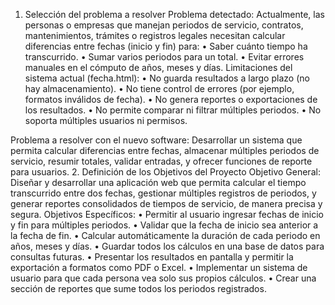 1. Selección del problema a resolver
Problema detectado:
Actualmente, las personas o empresas que manejan periodos de servicio, contratos, mantenimientos, trámites o registros legales necesitan calcular diferencias entre fechas (inicio y fin) para:
•	Saber cuánto tiempo ha transcurrido.
•	Sumar varios periodos para un total.
•	Evitar errores manuales en el cómputo de años, meses y días.
Limitaciones del sistema actual (fecha.html):
•	No guarda resultados a largo plazo (no hay almacenamiento).
•	No tiene control de errores (por ejemplo, formatos inválidos de fecha).
•	No genera reportes o exportaciones de los resultados.
•	No permite comparar ni filtrar múltiples periodos.
•	No soporta múltiples usuarios ni permisos.

Problema a resolver con el nuevo software:
Desarrollar un sistema que permita calcular diferencias entre fechas, almacenar múltiples periodos de servicio, resumir totales, validar entradas, y ofrecer funciones de reporte para usuarios.
2. Definición de los Objetivos del Proyecto
Objetivo General:
Diseñar y desarrollar una aplicación web que permita calcular el tiempo transcurrido entre dos fechas, gestionar múltiples registros de periodos, y generar reportes consolidados de tiempos de servicio, de manera precisa y segura.
Objetivos Específicos:
•	Permitir al usuario ingresar fechas de inicio y fin para múltiples periodos.
•	Validar que la fecha de inicio sea anterior a la fecha de fin.
•	Calcular automáticamente la duración de cada periodo en años, meses y días.
•	Guardar todos los cálculos en una base de datos para consultas futuras.
•	Presentar los resultados en pantalla y permitir la exportación a formatos como PDF o Excel.
•	Implementar un sistema de usuario para que cada persona vea solo sus propios cálculos.
•	Crear una sección de reportes que sume todos los periodos registrados.
